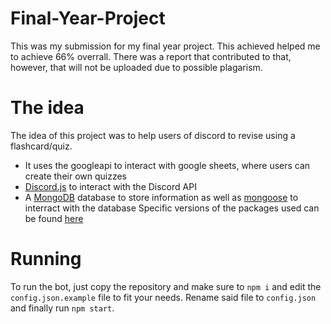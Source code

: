 # Final-Year-Project
This was my submission for my final year project. This achieved helped me to achieve 66% overrall. There was a report that contributed to that, however, that will not be uploaded due to possible plagarism.

# The idea
The idea of this project was to help users of discord to revise using a flashcard/quiz.

* It uses the googleapi to interact with google sheets, where users can create their own quizzes
* [Discord.js](https://discord.js.org/) to interact with the Discord API
* A [MongoDB](https://mongodb.com) database to store information as well as [mongoose](https://www.mongodb.com/developer/languages/javascript/getting-started-with-mongodb-and-mongoose/) to interract with the database
Specific versions of the packages used can be found [here](package.json)


# Running
To run the bot, just copy the repository and make sure to `npm i` and edit the `config.json.example` file to fit your needs. Rename said file to `config.json` and finally run `npm start`. 
